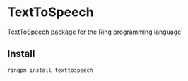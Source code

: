 # TextToSpeech

TextToSpeech package for the Ring programming language

## Install

	ringpm install texttospeech